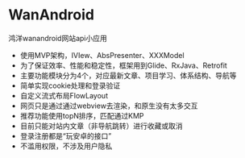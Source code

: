 # WanAndroid #
鸿洋wanandroid网站api小应用

- 使用MVP架构，IVIew、AbsPresenter、XXXModel
- 为了保证效率、性能和稳定性，框架用到Glide、RxJava、Retrofit
- 主要功能模块分为4个，对应最新文章、项目学习、体系结构、导航等
- 简单实现cookie处理和登录验证
- 自定义流式布局FlowLayout
- 网页只是通过通过webview去渲染，和原生没有太多交互
- 推荐功能使用topN排序，匹配通过KMP
- 目前只能对站内文章（非导航跳转）进行收藏或取消
- 登录注册都是“玩安卓的接口”
- 不滥用权限，不涉及用户隐私
